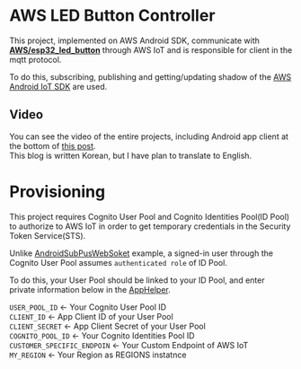 # AWS LED Button Controller

This project, implemented on AWS Android SDK, communicate with [**AWS/esp32_led_button**](https://github.com/JoonDong2/AWS/tree/master/esp32_led_button) through AWS IoT and is responsible for client in the mqtt protocol.

To do this, subscribing, publishing and getting/updating shadow of the [AWS Android IoT SDK](https://github.com/aws/aws-sdk-android/tree/master/aws-android-sdk-iot/src/main/java/com/amazonaws/mobileconnectors/iot) are used.

## Video

You can see the video of the entire projects, including Android app client at the bottom of [this post](http://joondong.tistory.com/61?category=651762).  
This blog is written Korean, but I have plan to translate to English.

# Provisioning

This project requires Cognito User Pool and Cognito Identities Pool(ID Pool) to authorize to AWS IoT in order to get temporary credentials in the Security Token Service(STS).

Unlike [AndroidSubPusWebSoket](https://github.com/awslabs/aws-sdk-android-samples/tree/master/AndroidPubSubWebSocket) example, a signed-in user through the Cognito User Pool assumes `authenticated role` of ID Pool.

To do this, your User Pool should be linked to your ID Pool, and enter private information below in the [AppHelper](https://github.com/JoonDong2/Android/blob/master/AWSLEDButton/app/src/main/java/com/amazonaws/youruserpools/AppHelper.java).

`USER_POOL_ID` <- Your Cognito User Pool ID  
`CLIENT_ID` <- App Client ID of your User Pool  
`CLIENT_SECRET` <- App Client Secret of your User Pool  
`COGNITO_POOL_ID` <- Your Cognito Identities Pool ID  
`CUSTOMER_SPECIFIC_ENDPOIN` <- Your Custom Endpoint of AWS IoT  
`MY_REGION` <- Your Region as REGIONS instatnce  

